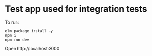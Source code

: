 # Test app used for integration tests

To run:

```
elm package install -y
npm i
npm run dev
```

Open http://localhost:3000
